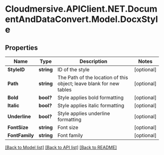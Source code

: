 # Cloudmersive.APIClient.NET.DocumentAndDataConvert.Model.DocxStyle
## Properties

Name | Type | Description | Notes
------------ | ------------- | ------------- | -------------
**StyleID** | **string** | ID of the style | [optional] 
**Path** | **string** | The Path of the location of this object; leave blank for new tables | [optional] 
**Bold** | **bool?** | Style applies bold formatting | [optional] 
**Italic** | **bool?** | Style applies italic formatting | [optional] 
**Underline** | **bool?** | Style applies underline formatting | [optional] 
**FontSize** | **string** | Font size | [optional] 
**FontFamily** | **string** | Font family | [optional] 

[[Back to Model list]](../README.md#documentation-for-models) [[Back to API list]](../README.md#documentation-for-api-endpoints) [[Back to README]](../README.md)

